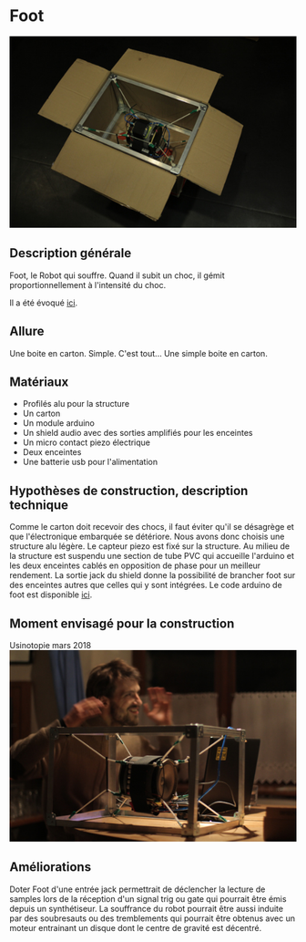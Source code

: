 # Foot
![](../../ressources/foot.JPG)
## Description générale

Foot, le Robot qui souffre. Quand il subit un choc, il gémit proportionnellement à l'intensité du choc.

Il a été évoqué [ici](../scenes/anthropomorphisme.md).

## Allure

Une boite en carton. Simple.
C'est tout...
Une simple boite en carton.

## Matériaux

- Profilés alu pour la structure
- Un carton
- Un module arduino
- Un shield audio avec des sorties amplifiés pour les enceintes 
- Un micro contact piezo électrique
- Deux enceintes
- Une batterie usb pour l'alimentation

## Hypothèses de construction, description technique

Comme le carton doit recevoir des chocs, il faut éviter qu'il se désagrège et que l'électronique embarquée se détériore. Nous avons donc choisis une structure alu légère. Le capteur piezo est fixé sur la structure. Au milieu de la structure est suspendu une section de tube PVC qui accueille l'arduino et les deux enceintes cablés en opposition de phase pour un meilleur rendement.
La sortie jack du shield donne la possibilité de brancher foot sur des enceintes autres que celles qui y sont intégrées.
Le code arduino de foot est disponible [ici](../../sources/arduino/foot).

## Moment envisagé pour la construction

Usinotopie mars 2018
![](../../ressources/foot_fabi.JPG)

## Améliorations

Doter Foot d'une entrée jack permettrait de déclencher la lecture de samples lors de la réception d'un signal trig ou gate qui pourrait être émis depuis un synthétiseur.
La souffrance du robot pourrait être aussi induite par des soubresauts ou des tremblements qui pourrait être obtenus avec un moteur entrainant un disque dont le centre de gravité est décentré.
